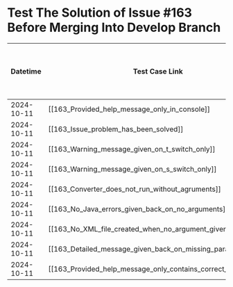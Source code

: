 # Test The Solution of Issue #163 Before Merging Into Develop Branch

| Datetime   | Test Case Link                                            | Tester            | Passed/Failed | Links to issues (if a bug is found) | Consequences (if the test case needs to be fixed) |
| ---------- | --------------------------------------------------------- | ----------------- | ------------- | ----------------------------------- | ------------------------------------------------- |
| 2024-10-11 | [[163_Provided_help_message_only_in_console]]        | Búcsú Áron | Passed        |                                     |                                                   |
| 2024-10-11 | [[163_Issue_problem_has_been_solved]]    | Búcsú Áron | Passed        |                                     |                                                   |
| 2024-10-11 | [[163_Warning_message_given_on_t_switch_only]]       | Búcsú Áron | Passed        |                                     |                                                   |
| 2024-10-11 | [[163_Warning_message_given_on_s_switch_only]]            | Búcsú Áron | Passed        |                                     |                                                   |
| 2024-10-11 | [[163_Converter_does_not_run_without_agruments]]           | Búcsú Áron | Passed        |                                     |                                                   |
| 2024-10-11 | [[163_No_Java_errors_given_back_on_no_arguments]]                   | Búcsú Áron | Passed        |                                     |                                                   |
| 2024-10-11 | [[163_No_XML_file_created_when_no_argument_given]]       | Búcsú Áron | Passed        |                                     |                                                   |
| 2024-10-11 | [[163_Detailed_message_given_back_on_missing_parameters]] | Búcsú Áron | Passed        |                                     |                                                   |
| 2024-10-11 | [[163_Provided_help_message_only_contains_correct_arguments]]                 | Búcsú Áron | Passed        |                                     |                                                   |